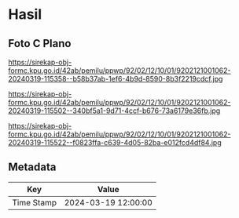 # Hasil

## Foto C Plano

https://sirekap-obj-formc.kpu.go.id/42ab/pemilu/ppwp/92/02/12/10/01/9202121001062-20240319-115358--b58b37ab-1ef6-4b9d-8590-8b3f2219cdcf.jpg

https://sirekap-obj-formc.kpu.go.id/42ab/pemilu/ppwp/92/02/12/10/01/9202121001062-20240319-115502--340bf5a1-9d71-4ccf-b676-73a6179e36fb.jpg

https://sirekap-obj-formc.kpu.go.id/42ab/pemilu/ppwp/92/02/12/10/01/9202121001062-20240319-115522--f0823ffa-c639-4d05-82ba-e012fcd4df84.jpg


## Metadata

| Key        | Value               |
| ---------- | ------------------- |
| Time Stamp | 2024-03-19 12:00:00 |



